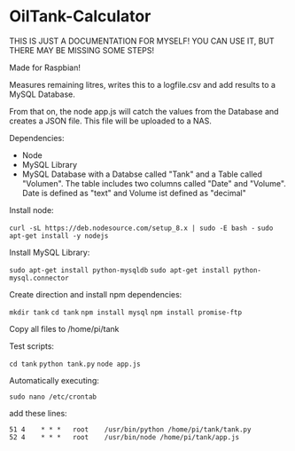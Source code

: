 # OilTank-Calculator

THIS IS JUST A DOCUMENTATION FOR MYSELF! YOU CAN USE IT, BUT THERE MAY BE MISSING SOME STEPS!


Made for Raspbian!

Measures remaining litres, writes this to a logfile.csv and add results to a MySQL Database.

From that on, the node app.js will catch the values from the Database and creates a JSON file. This file will be uploaded to a NAS.

Dependencies:

- Node
- MySQL Library
- MySQL Database with a Databse called "Tank" and a Table called "Volumen". The table includes two columns called "Date" and "Volume". Date is defined as "text" and Volume ist defined as "decimal"


Install node:

```curl -sL https://deb.nodesource.com/setup_8.x | sudo -E bash -```
```sudo apt-get install -y nodejs```


Install MySQL Library:

```sudo apt-get install python-mysqldb```
```sudo apt-get install python-mysql.connector```


Create direction and install npm dependencies:

```mkdir tank```
```cd tank```
```npm install mysql```
```npm install promise-ftp```



Copy all files to /home/pi/tank

Test scripts:

```cd tank```
```python tank.py```
```node app.js```




Automatically executing:

```sudo nano /etc/crontab```

add these lines:

```
51 4    * * *   root    /usr/bin/python /home/pi/tank/tank.py
52 4    * * *   root    /usr/bin/node /home/pi/tank/app.js
```

